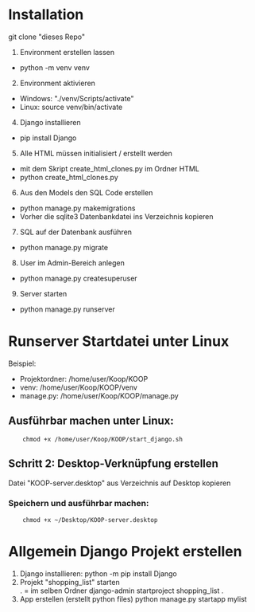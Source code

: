 # Installation

git clone "dieses Repo"

1. Environment erstellen lassen
* python -m venv venv  
2. Environment aktivieren
* Windows: "./venv/Scripts/activate"
* Linux: source venv/bin/activate
4. Django installieren
* pip install Django
5. Alle HTML müssen initialisiert / erstellt werden
* mit dem Skript create_html_clones.py im Ordner HTML
* python create_html_clones.py
6. Aus den Models den SQL Code erstellen
* python manage.py makemigrations
* Vorher die sqlite3 Datenbankdatei ins Verzeichnis kopieren        
7. SQL auf der Datenbank ausführen
* python manage.py migrate
8. User im Admin-Bereich anlegen
* python manage.py createsuperuser
9. Server starten
* python manage.py runserver


# Runserver Startdatei unter Linux

Beispiel:
* Projektordner: /home/user/Koop/KOOP
* venv: /home/user/Koop/KOOP/venv
* manage.py: /home/user/Koop/KOOP/manage.py

## Ausführbar machen unter Linux:
        chmod +x /home/user/Koop/KOOP/start_django.sh

## Schritt 2: Desktop-Verknüpfung erstellen
Datei "KOOP-server.desktop" aus Verzeichnis auf Desktop kopieren 

### Speichern und ausführbar machen:
        chmod +x ~/Desktop/KOOP-server.desktop

# Allgemein Django Projekt erstellen

1. Django installieren:             python -m pip install Django
2. Projekt "shopping_list" starten  
        . = im selben Ordner
        django-admin startproject shopping_list .
3. App erstellen (erstellt python files)
        python manage.py startapp mylist
